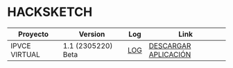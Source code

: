 # HACKSKETCH

| Proyecto | Version | Log | Link |
| --------- | --------- | --------- | --------- |
| IPVCE VIRTUAL | 1.1 (2305220) Beta | [LOG](https://github.com/MrJayrus/Hacksketch/blob/7d8ca4466dade8e3f72228771cfd1314c7e2fef5/ipvce_virtual_log.md) | [DESCARGAR APLICACIÓN](https://github.com/MrJayrus/Hacksketch/raw/3b59e50051b99fc8f1b87a516645419752131d98/ipvce.apk) |
